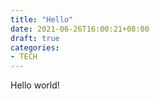 ```yaml
---
title: "Hello"
date: 2021-06-26T16:00:21+08:00
draft: true
categories:
- TECH
---
```


Hello world!
